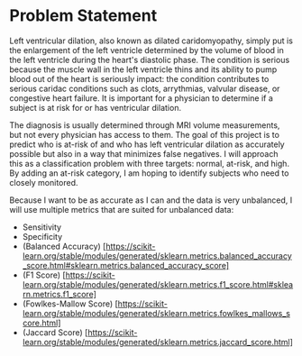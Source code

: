 # Problem Statement

Left ventricular dilation, also known as dilated caridomyopathy, simply put is the enlargement of the left ventricle determined by the volume of blood in the left ventricle during the heart's diastolic phase.  The condition is serious because the muscle wall in the left ventricle thins and its ability to pump blood out of the heart is seriously impact: the condition contributes to serious caridac conditions such as clots, arrythmias, valvular disease, or congestive heart failure.  It is important for a physician to determine if a subject is at risk for or has ventricular dilation. 

The diagnosis is usually determined through MRI volume measurements, but not every physician has access to them.  The goal of this project is to predict who is at-risk of and who has left ventricular dilation as accurately possible but also in a way that minimizes false negatives.  I will approach this as a classification problem with three targets: normal, at-risk, and high.  By adding an at-risk category, I am hoping to identify subjects who need to closely monitored.

Because I want to be as accurate as I can and the data is very unbalanced, I will use multiple metrics that are suited for unbalanced data:

* Sensitivity
* Specificity
* (Balanced Accuracy) [https://scikit-learn.org/stable/modules/generated/sklearn.metrics.balanced_accuracy_score.html#sklearn.metrics.balanced_accuracy_score]
* (F1 Score) [https://scikit-learn.org/stable/modules/generated/sklearn.metrics.f1_score.html#sklearn.metrics.f1_score]
* (Fowlkes-Mallow Score) [https://scikit-learn.org/stable/modules/generated/sklearn.metrics.fowlkes_mallows_score.html]
* (Jaccard Score) [https://scikit-learn.org/stable/modules/generated/sklearn.metrics.jaccard_score.html]